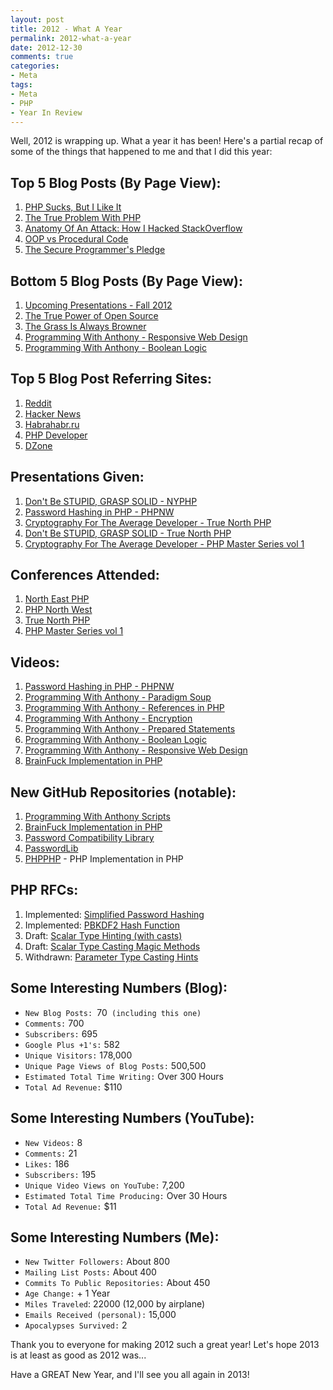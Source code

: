 ```yaml
---
layout: post
title: 2012 - What A Year
permalink: 2012-what-a-year
date: 2012-12-30
comments: true
categories:
- Meta
tags:
- Meta
- PHP
- Year In Review
---
```


Well, 2012 is wrapping up. What a year it has been! Here's a partial recap of some of the things that happened to me and that I did this year:

<!--more-->

## Top 5 Blog Posts (By Page View):

 1. [PHP Sucks, But I Like It](http://blog.ircmaxell.com/2012/04/php-sucks-but-i-like-it.html)
 2. [The True Problem With PHP](http://blog.ircmaxell.com/2012/07/true-problem-with-php.html)
 3. [Anatomy Of An Attack: How I Hacked StackOverflow](http://blog.ircmaxell.com/2012/11/anatomy-of-attack-how-i-hacked.html)
 4. [OOP vs Procedural Code](http://blog.ircmaxell.com/2012/07/oop-vs-procedural-code.html)
 5. [The Secure Programmer's Pledge](http://blog.ircmaxell.com/2012/07/secure-programmers-pledge.html)

## Bottom 5 Blog Posts (By Page View):

 1. [Upcoming Presentations - Fall 2012](http://blog.ircmaxell.com/2012/10/upcoming-presentations-fall-2012.html)
 2. [The True Power of Open Source](http://blog.ircmaxell.com/2012/11/the-true-power-of-open-source.html)
 3. [The Grass Is Always Browner](http://blog.ircmaxell.com/2012/07/the-grass-is-always-browner.html)
 4. [Programming With Anthony - Responsive Web Design](http://blog.ircmaxell.com/2012/12/programming-with-anthony-responsive-web.html)
 5. [Programming With Anthony - Boolean Logic](http://blog.ircmaxell.com/2012/12/programming-with-anthony-logic.html)

## Top 5 Blog Post Referring Sites:

 1. [Reddit](http://www.reddit.com/)
 2. [Hacker News](http://news.ycombinator.com/)
 3. [Habrahabr.ru](http://habrahabr.ru/)
 4. [PHP Developer](http://www.phpdeveloper.org/)
 5. [DZone](http://www.dzone.com/)

## Presentations Given:

 1. [Don't Be STUPID, GRASP SOLID - NYPHP](http://blog.ircmaxell.com/2012/05/dont-be-stupid-grasp-solid-slides.html)
 2. [Password Hashing in PHP - PHPNW](http://blog.ircmaxell.com/2012/10/password-hashing-in-php-talk.html)
 3. [Cryptography For The Average Developer - True North PHP](http://blog.ircmaxell.com/2012/11/slides-for-cryptography-presentation-at.html)
 4. [Don't Be STUPID, GRASP SOLID - True North PHP](http://blog.ircmaxell.com/2012/11/slides-for-solid-talk-at-tnphp.html)
 5. [Cryptography For The Average Developer - PHP Master Series vol 1](http://blog.calevans.com/2012/11/19/php-master-series-vol-1/)

## Conferences Attended:

 1. [North East PHP](http://www.northeastphp.org/)
 2. [PHP North West](http://conference.phpnw.org.uk/phpnw12/)
 3. [True North PHP](http://truenorthphp.ca/)
 4. [PHP Master Series vol 1](http://blog.calevans.com/2012/11/19/php-master-series-vol-1/)

## Videos:

 1. [Password Hashing in PHP - PHPNW](https://www.youtube.com/watch?v=eNdW5HWBhG0)
 2. [Programming With Anthony - Paradigm Soup](https://www.youtube.com/watch?v=CV4vPsEizJM)
 3. [Programming With Anthony - References in PHP](https://www.youtube.com/watch?v=_YZIBWQr_yk)
 4. [Programming With Anthony - Encryption](https://www.youtube.com/watch?v=RLmuFlDygn0)
 5. [Programming With Anthony - Prepared Statements](https://www.youtube.com/watch?v=nLinqtCfhKY)
 6. [Programming With Anthony - Boolean Logic](https://www.youtube.com/watch?v=udOU0gagZqg)
 7. [Programming With Anthony - Responsive Web Design](https://www.youtube.com/watch?v=-BVmrSG93XE)
 8. [BrainFuck Implementation in PHP](https://www.youtube.com/watch?v=s3CncuzRzFA)

## New GitHub Repositories (notable):

 1. [Programming With Anthony Scripts](https://github.com/ircmaxell/programming-with-anthony)
 2. [BrainFuck Implementation in PHP](https://github.com/ircmaxell/PHP-BrainFuck)
 3. [Password Compatibility Library](https://github.com/ircmaxell/password_compat)
 4. [PasswordLib](https://github.com/ircmaxell/PHP-PasswordLib)
 5. [PHPPHP](https://github.com/ircmaxell/PHPPHP) - PHP Implementation in PHP

## PHP RFCs:

 1. Implemented: [Simplified Password Hashing](https://wiki.php.net/rfc/password_hash)
 2. Implemented: [PBKDF2 Hash Function](https://wiki.php.net/rfc/hash_pbkdf2)
 3. Draft: [Scalar Type Hinting (with casts)](https://wiki.php.net/rfc/scalar_type_hinting_with_cast)
 4. Draft: [Scalar Type Casting Magic Methods](https://wiki.php.net/rfc/object_cast_to_types)
 5. Withdrawn: [Parameter Type Casting Hints](https://wiki.php.net/rfc/parameter_type_casting_hints)

## Some Interesting Numbers (Blog):

 * `New Blog Posts: `70` (including this one)`
 * `Comments:` 700
 * `Subscribers:` 695
 * `Google Plus +1's:` 582
 * `Unique Visitors:` 178,000
 * `Unique Page Views of Blog Posts:` 500,500
 * `Estimated Total Time Writing:` Over 300 Hours
 * `Total Ad Revenue:` $110

## Some Interesting Numbers (YouTube):

 * `New Videos:` 8
 * `Comments:` 21
 * `Likes:` 186
 * `Subscribers:` 195
 * `Unique Video Views on YouTube:` 7,200
 * `Estimated Total Time Producing:` Over 30 Hours
 * `Total Ad Revenue:` $11

## Some Interesting Numbers (Me):

 * `New Twitter Followers:` About 800
 * `Mailing List Posts:` About 400
 * `Commits To Public Repositories:` About 450
 * `Age Change:` + 1 Year
 * `Miles Traveled`: 22000 (12,000 by airplane)
 * `Emails Received (personal):` 15,000
 * `Apocalypses Survived:` 2

Thank you to everyone for making 2012 such a great year! Let's hope 2013 is at least as good as 2012 was...


Have a GREAT New Year, and I'll see you all again in 2013!

